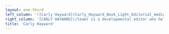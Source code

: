 ```yaml
---
layout: one-third
left_column: '![Carly Hayward](Carly_Hayward_Book_Light_Editorial_medium.png)'
right_column: '[CARLY HAYWARD](/team) is a developmental editor who helps authors find their voice and bring their book to light. With 10+ years in publishing, she’s worked all over the industry, including at a big 5 publishing house, a small press, and an agency. She is a #RevPit editor and a co-host on Story Chat Radio. When not reading or working she lounges with her husband being vastly amused by their cats or binge-watching TV.'
title: 'Carly Hayward'
---
```


